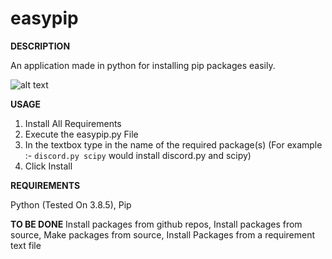 # easypip

**DESCRIPTION**

An application made in python for installing pip packages easily.

![alt text](https://i.ibb.co/KmX0Mvx/Capture213123.png)

**USAGE**
1) Install All Requirements
2) Execute the easypip.py File
3) In the textbox type in the name of the required package(s) (For example :- ```discord.py scipy``` would install discord.py and scipy)
4) Click Install

**REQUIREMENTS**

Python (Tested On 3.8.5),
Pip

**TO BE DONE**
Install packages from github repos,
Install packages from source,
Make packages from source,
Install Packages from a requirement text file

